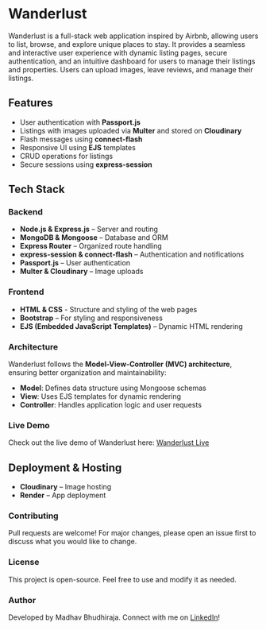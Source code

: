 # Wanderlust

Wanderlust is a full-stack web application inspired by Airbnb, allowing users to list, browse, and explore unique places to stay. It provides a seamless and interactive user experience with dynamic listing pages, secure authentication, and an intuitive dashboard for users to manage their listings and properties. Users can upload images, leave reviews, and manage their listings.

## Features
- User authentication with **Passport.js**
- Listings with images uploaded via **Multer** and stored on **Cloudinary**
- Flash messages using **connect-flash**
- Responsive UI using **EJS** templates
- CRUD operations for listings
- Secure sessions using **express-session**

## Tech Stack

### Backend
- **Node.js & Express.js** – Server and routing
- **MongoDB & Mongoose** – Database and ORM
- **Express Router** – Organized route handling
- **express-session & connect-flash** – Authentication and notifications
- **Passport.js** – User authentication
- **Multer & Cloudinary** – Image uploads

### Frontend
- **HTML & CSS** - Structure and styling of the web pages
- **Bootstrap** – For styling and responsiveness
- **EJS (Embedded JavaScript Templates)** – Dynamic HTML rendering

### Architecture
Wanderlust follows the **Model-View-Controller (MVC) architecture**, ensuring better organization and maintainability:
- **Model**: Defines data structure using Mongoose schemas
- **View**: Uses EJS templates for dynamic rendering
- **Controller**: Handles application logic and user requests

### Live Demo
Check out the live demo of Wanderlust here: [Wanderlust Live](https://wanderlust-vv83.onrender.com/listings)

## Deployment & Hosting
- **Cloudinary** – Image hosting
- **Render** – App deployment

### Contributing

Pull requests are welcome! For major changes, please open an issue first to discuss what you would like to change.

### License

This project is open-source. Feel free to use and modify it as needed.

### Author

Developed by Madhav Bhudhiraja. Connect with me on [LinkedIn](www.linkedin.com/in/madhav-bhudhiraja-40a6b0291)!
